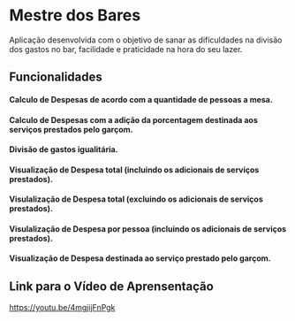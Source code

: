 # Mestre dos Bares

Aplicação desenvolvida com o objetivo de sanar as dificuldades na divisão dos gastos no bar, facilidade e praticidade na hora do seu lazer.

## Funcionalidades

#### Calculo de Despesas de acordo com a quantidade de pessoas a mesa.

#### Calculo de Despesas com a adição da porcentagem destinada aos serviços prestados pelo garçom.

#### Divisão de gastos igualitária.

#### Visualização de Despesa total (incluindo os adicionais de serviços prestados).

#### Visulalização de Despesa total (excluindo os adicionais de serviços prestados).

#### Visulalização de Despesa por pessoa (incluindo os adicionais de serviços prestados).

#### Visualização de Despesa destinada ao serviço prestado pelo garçom.


## Link para o Vídeo de Aprensentação

https://youtu.be/4mgjijFnPgk
